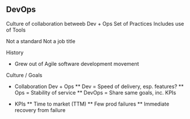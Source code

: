 DevOps
------

Culture of collaboration betweeb Dev + Ops
Set of Practices
Includes use of Tools

Not a standard
Not a job title

History
* Grew out of Agile software development movement

Culture / Goals
* Collaboration Dev + Ops
** Dev = Speed of delivery, esp. features?
** Ops = Stability of service
** DevOps = Share same goals, inc. KPIs

* KPIs
** Time to market (TTM)
** Few prod failures
** Immediate recovery from failure


